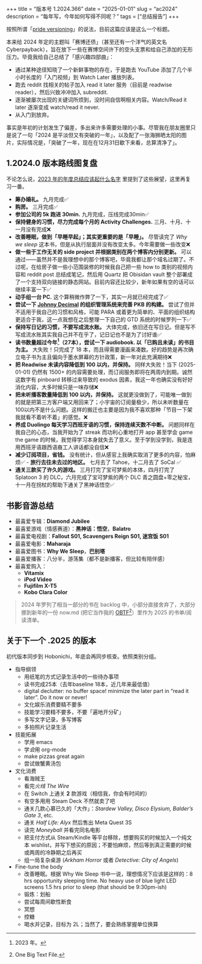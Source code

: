 +++
title = “版本号 1.2024.366”
date = “2025-01-01”
slug = “ac2024”
description = “每年写，今年如何写得不同呢？”
tags = [“总结报告”]
+++

按照所谓「[pride versioning](https://mastodon.online/@nikitonsky/113691789641950263)」的说法，目前这篇应该是这么一个标题。

本来给 2024 年定的主题叫「赛博还债」（甚至还有一个洋气的英文名 Cyberpayback），旨在放下一些在赛博空间许下的空头支票和给自己添加的无形压力。毕竟我给自己总结了「感兴趣四部曲」：

- 通过某种途径知晓了一个新鲜事物的存在，于是跑去 YouTube 添加了几个半小时长度的「入门视频」到 Watch Later 播放列表。
- 跑去 reddit 找相关的帖子加入 read it later 服务（目前是 readwise reader），然后兴致冲冲加入 subreddit.
- 逐渐被屡次出现的关键词所烦到，没时间自信啊相关内容。Watch/Read it later 逐渐变成 watch/read it never.
- 从入门到放弃。

事实是年初的计划发生了偏差，多出来许多需要处理的小事。尽管我在朋友圈里只是说了一句「2024 是平淡但又有突破的一年」，以及配了一张海狮晒太阳的图片，实际情况是，「突破了一年，现在在12月31日歇下来看，总算清净了」。
## 1.2024.0 版本路线图复盘

不论怎么说，[2023 年的年度总结应该起什么名字](https://rexarski.com/zh/2023/12/ac2023/) 里提到了这些展望，这里再复习一番。

- **筹办婚礼。** 九月完成✅
- **购房。** 三月完成✅
- **参加公司的 5k 跑进 30min.** 九月完成，压线完成30min✅
- **保持健身的习惯，尽力完成每个月的 Activity Challenges.** 三月、十月、十一月没有完成❌
- **改善睡眠，做到「早睡早起」；其实更重要的是「早睡」。** 尽管读完了 *Why we sleep* 这本书，但是从执行层面并没有改变太多。今年需要做一些改变❌
- **做一些于工作无关的 side project 并根据类别在两个博客内分别更新。** 可以通过——虽然并不是我理想中的那个博客吧，毕竟我都让那个域名过期了。不过呢，在给房子做一些小范围装修的时候我自己把一些 how to 类别的视频内容和 reddit post 总结成笔记，然后用 Quartz 把 Obisidan vault 整个部署成了一个支持双向链接的静态网站。目前内容还比较少，新年如果有空的话可以继续丰富一下✅
- **动手组一台 PC.** 这个算稍微作弊了一下，其实一月就已经完成了✅
- **尝试一下 [Johnny Decimal](https://johnnydecimal.com/) 的组织管理系统来完善 PKB 的构建。** 尝试了但并不适用于我自己的习惯和风格，可能 PARA 或着更为简单的、平面的组织结构更适合于我，这一点我想在之后整理一下自己的 GTD 系统的时候罗列一下✅
- **保持写日记的习惯，不要写成流水账。** 大体完成，依旧还在写日记。但是写不写成流水账其实我自己并不在乎了，记日记也不是为了讨好谁✅
- **读书数量超过今年[^1]（27本），尝试一下 audiobook. 以「已购且未读」的书目为主。** 大失败！只完成了 18 本，而且得需要漫画来凑数。好的趋势是再次确立电子书为主且偏向于墨水屏幕的方针政策，新一年对此充满期待❌
- **把 Readwise 未读内容降低到 100 以内，并保持。** 同样大失败！当下 (2025-01-01) 仍然有 1500+ 的内容需要处理，而订阅服务即将在两周内到期。诚然这数字有 pinboard 转移过来导致的 exodus 因素，我这一年也确实没有好好消化内容，大多时候只是一味存储❌
- **把未听播客数量降低到 100 以内，并保持。** 这就更没做到了，可能唯一做到的就是把第三方客户端又用回来了；小宇宙的订阅量极少，所以未听数量在100以内不是什么问题。这样的搬迁也主要是因为我不喜欢那种「节目一下架我就看不着听不着」的感觉。❌
- **养成 Duolingo 每天学习西班牙语的习惯，保持连续天数不中断。** 问题同样在我自己的心态，当我开始为了 streak 而功利心重地打开 app 甚至学会 game the game 的时候，我觉得学习本身就失去了意义。至于学到没学到，我是连用西班牙语跟西语裔工人讲话都没自信❌
- **减少订阅项目，省钱。** 没有统计，但从感官上我确实取消了更多的内容，怕麻烦✅
- **旅行去往未去过的地区。** 七月去了 Tahoe，十二月去了 SoCal ✅
- **通关三款买了许久的游戏。** 三月打完了宝可梦紫的本体，四月打完了 Splatoon 3 的 DLC，六月完成了宝可梦紫的两个 DLC 青之圆盘+零之秘宝，十一月在拐杖的帮助下通关了黑神话悟空✅

## 书影音游总结

- 最喜爱专辑：**Diamond Jubilee**
- 最喜爱游戏（情感赛道）：**黑神话：悟空**，**Balatro**
- 最喜爱电视剧：**Fallout S01, Scavengers Reign S01, 迷宫饭 S01**
- 最喜爱电影：**Maharaja**
- 最喜爱图书：**Why We Sleep**，**巴别塔**
- 最喜爱播客：八分半，游荡集（都不是新播客，但比较有陪伴感）
- 最喜爱购入：
    - **Vitamix**
    - **iPod Video**
    - **Fujifilm X-T5**
    - **Kobo Clara Color**

> 2024 年罗列了相当一部分的书在 backlog 中，小部分直接舍弃了，大部分挪到新年的一份 now.md (把它当作我的 [OBTF](https://mikegrindle.com/posts/obtf)[^2]）里作为 2025 的书单/阅读清单。

## 关于下一个 .2025 的版本

初代版本同步到 Hobonichi，年底会再同步核查。依照类别分组。

- 指导纲领
    - 用纸笔的方式记录生活中的一些待办事项
    * 读书完成25本（去年baseline 18本，近几年来最低值）
    * digital declutter: no buffer space! minimize the later part in “read it later”. Do it now or never!
    - 文化娱乐消费要精不要多
    - 技能学习要精不要多，不要「遍地开分矿」
    - 多写文字记录，多写博客
    - 多拍照片记录生活
- 技能拓展
    - 学用 emacs
    - 学*会*用 org-mode
    - make pizzas great again
    - 尝试做蟹黄汤包
- 文化消费
    - 看海贼王
    - 看完*火线 The Wire*
    - 在 Switch 上通关 **2** 款游戏（相信我，你会有时间的）
    - 有空多用用 Steam Deck 不然就卖了吧
    - 通关几款心慕已久的「大作」：*Stardew Valley, Disco Elysium, Balder’s Gate 3*, etc.
    - 通关 *Half Life: Alyx* 然后售出 Meta Quest 3S
    - 读完 *Moneyball* 并看完同名电影
    - 把支付方式从 Steam/Kindle 等平台移除，想要购买的时候加入一个纯文本 wishlist，并写下想买的原因；不要怕麻烦，然后等到真正需要的时候或两周的冷静期之后再买
    - 组一局复杂桌游 (*Arkham Horror* 或者 *Detective: City of Angels*)
- Fine-tune the body
    - 改善睡眠。根据 Why We Sleep 书中一说，理想情况下应该是这样的：8 hrs opportunity sleeping time. No heavy use of blue light LED screens 1.5 hrs prior to sleep (that should be 9:30pm-ish)
    - 锻炼：划船
    - 尝试每周间歇性断食
    - 冥想
    - 控糖
    - 喝水并记录，目标为 2L；当然了，要会熟练掌握单位换算

[^1]: 2023 年。
[^2]: One Big Text File.